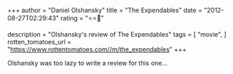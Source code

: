 +++
author = "Daniel Olshansky"
title = "The Expendables"
date = "2012-08-27T02:29:43"
rating = "⭐⭐🌟"

description = "Olshansky's review of The Expendables"
tags = [
    "movie",
]
rotten_tomatoes_url = "https://www.rottentomatoes.com//m/the_expendables"
+++

Olshansky was too lazy to write a review for this one...
